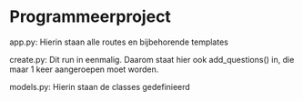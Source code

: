 # Programmeerproject
app.py: Hierin staan alle routes en bijbehorende templates

create.py: Dit run in eenmalig. Daarom staat hier ook add_questions() in, die maar 1 keer aangeroepen moet worden.

models.py: Hierin staan de classes gedefinieerd

